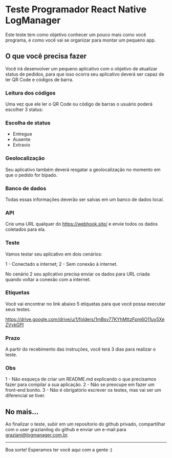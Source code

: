 # Teste Programador React Native LogManager

Este teste tem como objetivo conhecer um pouco mais como você programa, e como você vai se organizar para montar um pequeno app.
## O que você precisa fazer

Você irá desenvolver um pequeno aplicativo com o objetivo de atualizar status de pedidos, para que isso ocorra seu aplicativo deverá ser capaz de ler QR Code e códigos de barra. 

### Leitura dos códigos 

Uma vez que ele ler o QR Code ou código de barras o usuário poderá escolher 3 status: 

### Escolha de status 

- Entregue 
- Ausente 
- Extravio 

### Geolocalização 

Seu aplicativo também deverá resgatar a geolocalização no momento em que o pedido for bipado. 

### Banco de dados 

Todas essas informações deverão ser salvas em um banco de dados local.

### API 

Crie uma URL qualquer do https://webhook.site/ e envie todos os dados coletados para ela.  

### Teste 

Vamos testar seu aplicativo em dois cenários: 

1 - Conectado a internet; 
2 - Sem conexão à internet.

No cenário 2 seu aplicativo precisa enviar os dados para URL criada quando voltar a conexão com a internet. 

### Etiquetas

Você vai encontrar no link abaixo 5 etiquetas para que você possa executar seus testes.

https://drive.google.com/drive/u/1/folders/1mBsv77KYhMttzFpm6O11uy5XeZVykGPI 

### Prazo 

A partir do recebimento das instruções, você terá 3 dias para realizar o teste. 

### Obs

1 - Não esqueça de criar um README.md explicando o que precisamos fazer para compilar a sua aplicação.
2 - Não se preocupe em fazer um front-end bonito.
3 - Não é obrigatório escrever os testes, mas vai ser um diferencial se tiver.

## No mais...

Ao finalizar o teste, subir em um reposítorio do github privado, compartilhar com o user grazianilog do github e enviar um e-mail para graziani@logmanager.com.br.

---

Boa sorte! Esperamos ter você aqui com a gente :)

